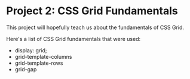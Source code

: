 <h1>Project 2: CSS Grid Fundamentals</h1>

<p>This project will hopefully teach us about the fundamentals of CSS Grid.</p>
<p>Here's a list of CSS Grid fundamentals that were used:</p>
<ul>
    <li>display: grid;</li>
    <li>grid-template-columns</li>
    <li>grid-template-rows</li>
    <li>grid-gap</li>
</ul>